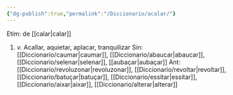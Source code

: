 ```yaml
---
{"dg-publish":true,"permalink":"/Diccionario/acalar/"}
---
```


Etim: de [[calar\|calar]]
1. *v.* Acallar, aquietar, aplacar, tranquilizar
    Sin: [[Diccionario/caumar\|caumar]], [[Diccionario/abaucar\|abaucar]], [[Diccionario/selenar\|selenar]], [[aubaçar\|aubaçar]]
    Ant: [[Diccionario/revoluzonar\|revoluzonar]], [[Diccionario/revoltar\|revoltar]], [[Diccionario/batuçar\|batuçar]], [[Diccionario/essitar\|essitar]], [[Diccionario/aixar\|aixar]], [[Diccionario/alterar\|alterar]]